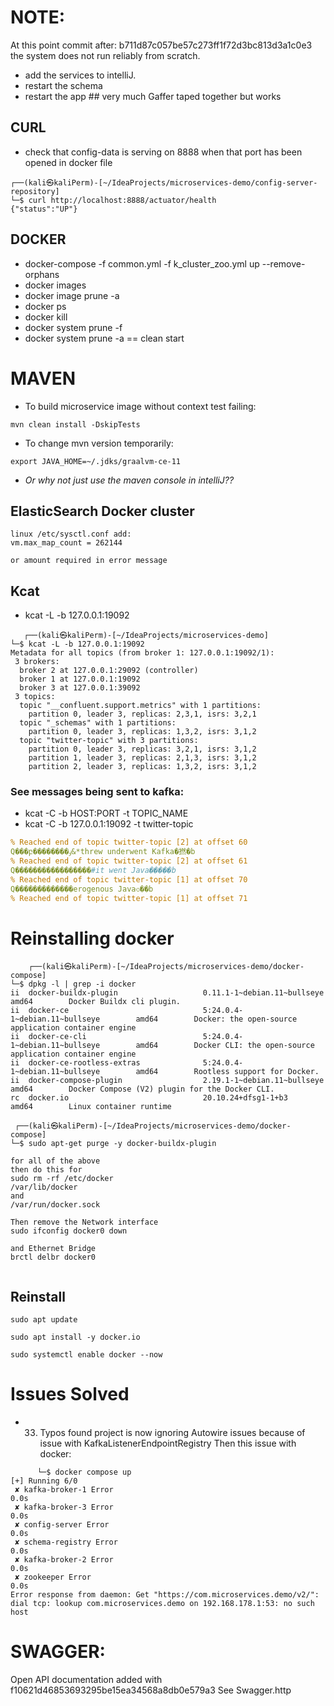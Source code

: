 # NOTE:

At this point commit after: b711d87c057be57c273ff1f72d3bc813d3a1c0e3 the system does not run reliably from scratch.

- add the services to intelliJ.
- restart the schema
- restart the app ## very much Gaffer taped together but works

## CURL

- check that config-data is serving on 8888 when that port has been opened in docker file

```ignorelang
┌──(kali㉿kaliPerm)-[~/IdeaProjects/microservices-demo/config-server-repository]
└─$ curl http://localhost:8888/actuator/health                         
{"status":"UP"}   

```

## DOCKER

- docker-compose -f common.yml -f k_cluster_zoo.yml up --remove-orphans
- docker images
- docker image prune -a
- docker ps
- docker kill
- docker system prune -f
- docker system prune -a == clean start

# MAVEN

- To build microservice image without context test failing:

```ignorelang
mvn clean install -DskipTests
```

- To change mvn version temporarily:

```ignorelang
export JAVA_HOME=~/.jdks/graalvm-ce-11
```

- *Or why not just use the maven console in intelliJ??*

## ElasticSearch Docker cluster
```ignorelang
linux /etc/sysctl.conf add: 
vm.max_map_count = 262144

or amount required in error message
```

## Kcat

- kcat -L -b 127.0.0.1:19092

```ignorelang
   ┌──(kali㉿kaliPerm)-[~/IdeaProjects/microservices-demo]
└─$ kcat -L -b 127.0.0.1:19092
Metadata for all topics (from broker 1: 127.0.0.1:19092/1):
 3 brokers:
  broker 2 at 127.0.0.1:29092 (controller)
  broker 1 at 127.0.0.1:19092
  broker 3 at 127.0.0.1:39092
 3 topics:
  topic "__confluent.support.metrics" with 1 partitions:
    partition 0, leader 3, replicas: 2,3,1, isrs: 3,2,1
  topic "_schemas" with 1 partitions:
    partition 0, leader 3, replicas: 1,3,2, isrs: 3,1,2
  topic "twitter-topic" with 3 partitions:
    partition 0, leader 3, replicas: 3,2,1, isrs: 3,1,2
    partition 1, leader 3, replicas: 2,1,3, isrs: 3,1,2
    partition 2, leader 3, replicas: 1,3,2, isrs: 3,1,2
```

### See messages being sent to kafka:

- kcat -C -b HOST:PORT -t TOPIC_NAME
- kcat -C -b 127.0.0.1:19092 -t twitter-topic

```yaml
% Reached end of topic twitter-topic [2] at offset 60
Q���բ��������ٶ&*threw underwent Kafka�撚�b
% Reached end of topic twitter-topic [2] at offset 61
Q�����������������#it went Java�����b
% Reached end of topic twitter-topic [1] at offset 70
Q�������������erogenous Java৩��b
% Reached end of topic twitter-topic [1] at offset 71
```
# Reinstalling docker
```ignorelang
    ┌──(kali㉿kaliPerm)-[~/IdeaProjects/microservices-demo/docker-compose]
└─$ dpkg -l | grep -i docker          
ii  docker-buildx-plugin                   0.11.1-1~debian.11~bullseye          amd64        Docker Buildx cli plugin.
ii  docker-ce                              5:24.0.4-1~debian.11~bullseye        amd64        Docker: the open-source application container engine
ii  docker-ce-cli                          5:24.0.4-1~debian.11~bullseye        amd64        Docker CLI: the open-source application container engine
ii  docker-ce-rootless-extras              5:24.0.4-1~debian.11~bullseye        amd64        Rootless support for Docker.
ii  docker-compose-plugin                  2.19.1-1~debian.11~bullseye          amd64        Docker Compose (V2) plugin for the Docker CLI.
rc  docker.io                              20.10.24+dfsg1-1+b3                  amd64        Linux container runtime
 
 ┌──(kali㉿kaliPerm)-[~/IdeaProjects/microservices-demo/docker-compose]
└─$ sudo apt-get purge -y docker-buildx-plugin   

for all of the above
then do this for
sudo rm -rf /etc/docker
/var/lib/docker
and
/var/run/docker.sock

Then remove the Network interface 
sudo ifconfig docker0 down

and Ethernet Bridge
brctl delbr docker0
                                                                                                                     

```

## Reinstall
```ignorelang
sudo apt update

sudo apt install -y docker.io

sudo systemctl enable docker --now

```


  


# Issues Solved

- 33. Typos found project is now ignoring Autowire issues because of issue with KafkaListenerEndpointRegistry
Then this issue with docker:
```ignorelang
      └─$ docker compose up                 
[+] Running 6/0
 ✘ kafka-broker-1 Error                                                                                                                                                                                                           0.0s 
 ✘ kafka-broker-3 Error                                                                                                                                                                                                           0.0s 
 ✘ config-server Error                                                                                                                                                                                                            0.0s 
 ✘ schema-registry Error                                                                                                                                                                                                          0.0s 
 ✘ kafka-broker-2 Error                                                                                                                                                                                                           0.0s 
 ✘ zookeeper Error                                                                                                                                                                                                                0.0s 
Error response from daemon: Get "https://com.microservices.demo/v2/": dial tcp: lookup com.microservices.demo on 192.168.178.1:53: no such host

```
# SWAGGER:
Open API documentation added with  f10621d46853693295be15ea34568a8db0e579a3
See Swagger.http

